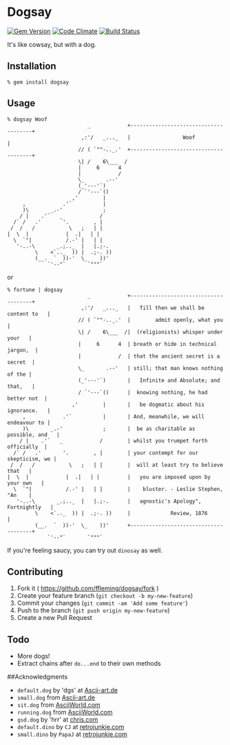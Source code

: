 # Dogsay
[![Gem Version](https://badge.fury.io/rb/dogsay.svg)](http://badge.fury.io/rb/dogsay)
[![Code Climate](https://codeclimate.com/github/ffleming/dogsay/badges/gpa.svg)](https://codeclimate.com/github/ffleming/dogsay)
[![Build Status](https://travis-ci.org/ffleming/dogsay.svg?branch=master)](https://travis-ci.org/ffleming/dogsay)

It's like cowsay, but with a dog.

## Installation
```
% gem install dogsay
```

## Usage
```
% dogsay Woof
                          _            +--------------------------------------+
                        ,:'/   _..._   |                 Woof                 |
                       // ( `""-.._.'  +--------------------------------------+
                       \| /    6\___  /
                       |     6      4
                       |            /
                       \_       .--'
                       (_'---'`)
                       / `'---`()
                     ,'        |
     ,            .'`          |
     )\       _.-'             ;
    / |    .'`   _            /
  /` /   .'       '.        , |
 /  /   /           \   ;   | |
|  \  |            |  .|   | |
  \  `"|           /.-' |   | |
   '-..-\       _.;.._  |   |.;-.
         \    <`.._  )) |  .;-. ))
         (__.  `  ))-'  \_    ))'
             `'--"`       `"""`
```
or
```
% fortune | dogsay
                          _            +--------------------------------------+
                        ,:'/   _..._   |   Till then we shall be content to   |
                       // ( `""-.._.'  |        admit openly, what you        |
                       \| /    6\___  /|  (religionists) whisper under your   |
                       |     6      4  | breath or hide in technical jargon,  |
                       |            /  | that the ancient secret is a secret  |
                       \_       .--'   | still; that man knows nothing of the |
                       (_'---'`)       |   Infinite and Absolute; and that,   |
                       / `'---`()      |  knowing nothing, he had better not  |
                     ,'        |       |   be dogmatic about his ignorance.   |
     ,            .'`          |       | And, meanwhile, we will endeavour to |
     )\       _.-'             ;       |  be as charitable as possible, and   |
    / |    .'`   _            /        | whilst you trumpet forth officially  |
  /` /   .'       '.        , |        | your contempt for our skepticism, we |
 /  /   /           \   ;   | |        |  will at least try to believe that   |
|  \  |            |  .|   | |         |   you are imposed upon by your own   |
  \  `"|           /.-' |   | |        |    bluster. - Leslie Stephen, "An    |
   '-..-\       _.;.._  |   |.;-.      |   agnostic's Apology", Fortnightly   |
         \    <`.._  )) |  .;-. ))     |             Review, 1876             |
         (__.  `  ))-'  \_    ))'      +--------------------------------------+
             `'--"`       `"""`
```

If you're feeling saucy, you can try out `dinosay` as well.

## Contributing

1. Fork it ( https://github.com/ffleming/dogsay/fork )
2. Create your feature branch (`git checkout -b my-new-feature`)
3. Commit your changes (`git commit -am 'Add some feature'`)
4. Push to the branch (`git push origin my-new-feature`)
5. Create a new Pull Request

## Todo
* More dogs!
* Extract chains after `do...end` to their own methods

##Acknowledgments
* `default.dog` by 'dgs' at [Ascii-art.de](http://www.ascii-art.de/ascii/def/dogs.txt)
* `small.dog` from [Ascii-art.de](http://www.ascii-art.de/ascii/def/dogs.txt)
* `sit.dog` from [AsciiWorld.com](http://www.asciiworld.com/-Dogs-.html)
* `running.dog` from [AsciiWorld.com](http://www.asciiworld.com/-Dogs-.html)
* `gsd.dog` by 'hrr' at [chris.com](http://www.chris.com/ascii/index.php?art=animals/dogs)
* `default.dino` by `CJ` at [retrojunkie.com](http://www.retrojunkie.com/asciiart/animals/dinos.htm)
* `small.dino` by `PapaJ` at [retrojunkie.com](http://www.retrojunkie.com/asciiart/animals/dinos.htm)
